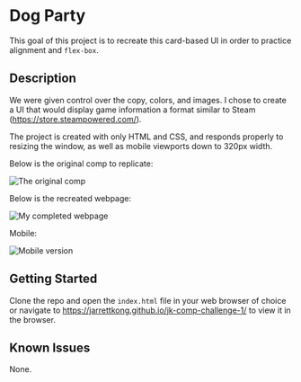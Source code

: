 # Dog Party
This goal of this project is to recreate this card-based UI in order to practice alignment and `flex-box`.

## Description
We were given control over the copy, colors, and images. I chose to create a UI that would display game information a format similar to Steam (https://store.steampowered.com/).

The project is created with only HTML and CSS, and responds properly to resizing the window, as well as mobile viewports down to 320px width.

Below is the original comp to replicate:

![The original comp](http://frontend.turing.io/assets/images/static-comp-challenge-2.jpg)

Below is the recreated webpage:

![My completed webpage](https://i.imgur.com/dDQdppu.jpg)

Mobile:

![Mobile version](https://i.imgur.com/wEJvllf.png)

## Getting Started

Clone the repo and open the ```index.html``` file in your web browser of choice or navigate to https://jarrettkong.github.io/jk-comp-challenge-1/ to view it in the browser.

## Known Issues

None.
